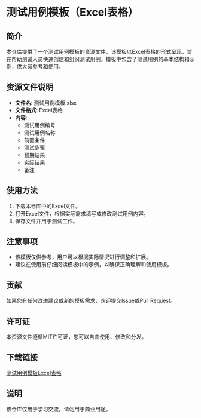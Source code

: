 # 测试用例模板（Excel表格）

## 简介

本仓库提供了一个测试用例模板的资源文件，该模板以Excel表格的形式呈现，旨在帮助测试人员快速创建和组织测试用例。模板中包含了测试用例的基本结构和示例，供大家参考和使用。

## 资源文件说明

- **文件名**: 测试用例模板.xlsx
- **文件格式**: Excel表格
- **内容**: 
  - 测试用例编号
  - 测试用例名称
  - 前置条件
  - 测试步骤
  - 预期结果
  - 实际结果
  - 备注

## 使用方法

1. 下载本仓库中的Excel文件。
2. 打开Excel文件，根据实际需求填写或修改测试用例内容。
3. 保存文件并用于测试工作。

## 注意事项

- 该模板仅供参考，用户可以根据实际情况进行调整和扩展。
- 建议在使用前仔细阅读模板中的示例，以确保正确理解和使用模板。

## 贡献

如果您有任何改进建议或新的模板需求，欢迎提交Issue或Pull Request。

## 许可证

本资源文件遵循MIT许可证，您可以自由使用、修改和分发。

## 下载链接
[测试用例模板Excel表格](https://pan.quark.cn/s/4a8e1ee0a0c1)

## 说明

该仓库仅用于学习交流，请勿用于商业用途。
